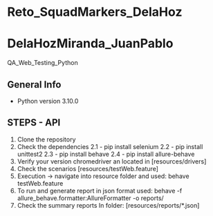 # Reto_SquadMarkers_DelaHoz
# DelaHozMiranda_JuanPablo
QA_Web_Testing_Python

## General Info
- Python version 3.10.0

## STEPS - API
1. Clone the repository
2. Check the dependencies
    2.1 - pip install selenium
    2.2 - pip install unittest2
    2.3 - pip install behave
    2.4 - pip install allure-behave
3. Verify your version chromedriver an located in [resources/drivers]
4. Check the scenarios [resources/testWeb.feature]
5. Execution -> navigate into resource folder and used: behave testWeb.feature
6. To run and generate report in json format used: behave -f allure_behave.formatter:AllureFormatter -o reports/ 
7. Check the summary reports In folder: [resources/reports/*.json]

